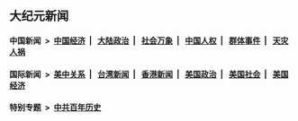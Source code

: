 ## 大纪元新闻

#### 中国新闻 &nbsp;>&nbsp; [中国经济](indexes/ncid283/README.md?02120045) &nbsp;| &nbsp; [大陆政治](indexes/ncid277/README.md?02120045) &nbsp;| &nbsp; [社会万象](indexes/ncid282/README.md?02120045) &nbsp;| &nbsp; [中国人权](indexes/ncid278/README.md?02120045) &nbsp;| &nbsp; [群体事件](indexes/ncid279/README.md?02120045) &nbsp;| &nbsp; [天灾人祸](indexes/ncid280/README.md?02120045)

#### 国际新闻 &nbsp;>&nbsp; [美中关系](indexes/nf1412576/README.md?02120045) &nbsp;| &nbsp; [台湾新闻](indexes/ncid1349361/README.md?02120045) &nbsp;| &nbsp; [香港新闻](indexes/ncid1349362/README.md?02120045) &nbsp;| &nbsp; [美国政治](indexes/ncid1078159/README.md?02120045) &nbsp;| &nbsp; [美国社会](indexes/ncid1078160/README.md?02120045) &nbsp;| &nbsp; [美国经济](indexes/ncid1078158/README.md?02120045)

#### 特别专题 &nbsp;>&nbsp; [中共百年历史](https://github.com/epoch-news/epoch-special/blob/master/README.md?02120045)  
